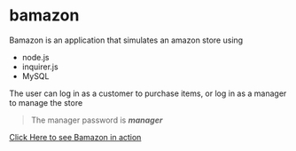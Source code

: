 # bamazon


Bamazon is an application that simulates an amazon store using
  * node.js
  * inquirer.js
  * MySQL

The user can log in as a customer to purchase items,
or log in as a manager to manage the store
> The manager password is **_manager_**

[Click Here to see Bamazon in action](https://drive.google.com/file/d/1N8KArVoDSmBI40HhTv3hneMa-T184du4/view)

